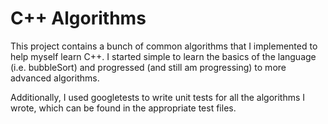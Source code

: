 # C++ Algorithms
This project contains a bunch of common algorithms that I implemented to help myself learn C++. I started simple to learn the basics of the language (i.e. bubbleSort) and progressed (and still am progressing) to more advanced algorithms.

Additionally, I used googletests to write unit tests for all the algorithms I wrote, which can be found in the appropriate test files.
